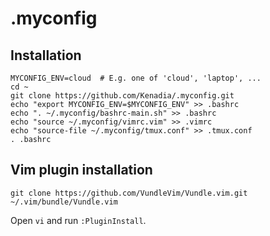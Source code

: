 # .myconfig

## Installation

```
MYCONFIG_ENV=cloud  # E.g. one of 'cloud', 'laptop', ...
cd ~
git clone https://github.com/Kenadia/.myconfig.git
echo "export MYCONFIG_ENV=$MYCONFIG_ENV" >> .bashrc
echo ". ~/.myconfig/bashrc-main.sh" >> .bashrc
echo "source ~/.myconfig/vimrc.vim" >> .vimrc
echo "source-file ~/.myconfig/tmux.conf" >> .tmux.conf
. .bashrc
```

## Vim plugin installation

```
git clone https://github.com/VundleVim/Vundle.vim.git ~/.vim/bundle/Vundle.vim
```

Open `vi` and run `:PluginInstall`.
